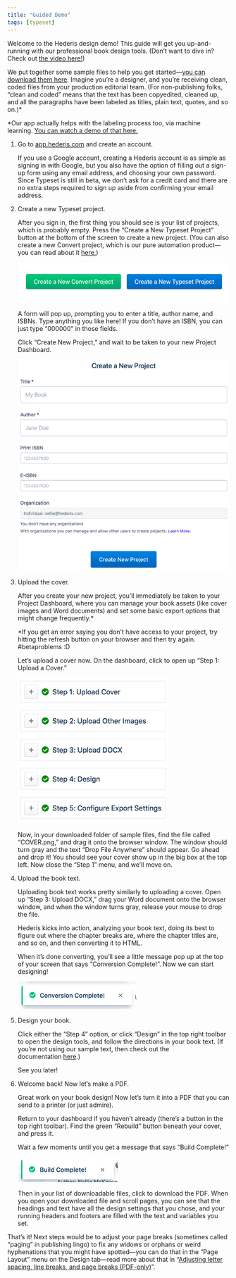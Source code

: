```yaml
---
title: "Guided Demo"
tags: [typeset]
---
```

 
<html><body><section data-type="chapter" class="hsecchapter" data-hederis-type="hsecchapter" id="guided-demo" data-pi-attrs="id: guided-demo; data-tags: typeset;" role="doc-chapter" data-tags="typeset" data-author-name=" " data-book-title=" " title="Guided Demo"><p class="hblkp" data-hederis-type="hblkp" id="p9ISGyfAb">Welcome to the Hederis design demo! This guide will get you up-and-running with our professional book design tools. (Don&#8217;t want to dive in? Check out&#160;<a href="https://youtu.be/KjJA1HvvEhw" target="_blank" class="hspana" data-hederis-type="hspana" id="ptc3MEFJj">the video here!</a>)</p><p class="hblkp" data-hederis-type="hblkp" id="ppNj4Svdf">We put together some sample files to help you get started&#8212;<a href="https://www.dropbox.com/s/0t99hotj0svng8h/hederis-demo-files.zip?dl=0" target="_blank" class="hspana" data-hederis-type="hspana" id="prSdKfBu7">you can download them here</a>. Imagine you&#8217;re a designer, and you&#8217;re receiving clean, coded files from your production editorial team. (For non-publishing folks, &#8220;clean and coded&#8221; means that the text has been copyedited, cleaned up, and all the paragraphs have been labeled as titles, plain text, quotes, and so on.)*</p><p class="hblkp" data-hederis-type="hblkp" id="p8WCaVdHT">*Our app actually helps with the labeling process too, via machine learning.&#160;<a href="https://www.youtube.com/embed/vyuVLK4JIkg" target="_blank" class="hspana" data-hederis-type="hspana" id="psZt2v5et">You can watch a demo of that here.</a></p><ol class="hwprnumlist" data-hederis-type="hwprnumlist" id="pFjK92kIL"><li class="hblkoli" data-hederis-type="hblkoli" id="lia6hThjo2"><p class="hblkoli" data-hederis-type="hblklip" id="pC7L4Esw5">Go to&#160;<a href="http://app.hederis.com/" target="_blank" class="hspana" data-hederis-type="hspana" id="pngN7fPxJ">app.hederis.com</a>&#160;and create an account.</p><p class="hblklicont" data-hederis-type="hblklicont" id="ptSjEehol">If you use a Google account, creating a Hederis account is as simple as signing in with Google, but you also have the option of filling out a sign-up form using any email address, and choosing your own password. Since Typeset is still in beta, we don&#8217;t ask for a credit card and there are no extra steps required to sign up aside from confirming your email address.</p></li><li class="hblkoli" data-hederis-type="hblkoli" id="liu32SKfyR"><p class="hblkoli" data-hederis-type="hblklip" id="pRelSjj34">Create a new Typeset project.</p><p class="hblklicont" data-hederis-type="hblklicont" id="p20GuiSt6">After you sign in, the first thing you should see is your list of projects, which is probably empty. Press the &#8220;Create a New Typeset Project&#8221; button at the bottom of the screen to create a new project. (You can also create a new Convert project, which is our pure automation product&#8212;you can read about it&#160;<a href="https://www.hederis.com/products.html" target="_blank" class="hspana" data-hederis-type="hspana" id="pgazCtGyJ">here.</a>)</p><img data-hederis-type="hblkimg" class="hblkimg" id="pq3ahZItG" src="/images/createprojectbutton.png" data-img-src="/images/createprojectbutton.png"/><p class="hblklicont" data-hederis-type="hblklicont" id="p7wOuNpJL">A form will pop up, prompting you to enter a title, author name, and ISBNs. Type anything you like here! If you don&#8217;t have an ISBN, you can just type &#8220;000000&#8221; in those fields.</p><p class="hblklicont" data-hederis-type="hblklicont" id="pITywNWxI">Click &#8220;Create New Project,&#8221; and wait to be taken to your new Project Dashboard.</p><img data-hederis-type="hblkimg" class="hblkimg" id="prdW6LYn4" src="/images/createnewproject.png" data-img-src="/images/createnewproject.png"/></li><li class="hblkoli" data-hederis-type="hblkoli" id="liwABjfiOO"><p class="hblkoli" data-hederis-type="hblklip" id="pJgK3RB99">Upload the cover.</p><p class="hblklicont" data-hederis-type="hblklicont" id="pASDCvDb2">After you create your new project, you&#8217;ll immediately be taken to your Project Dashboard, where you can manage your book assets (like cover images and Word documents) and set some basic export options that might change frequently.*</p><p class="hblklicont" data-hederis-type="hblklicont" id="piR9TRi05">*If you get an error saying you don&#8217;t have access to your project, try hitting the refresh button on your browser and then try again. #betaproblems :D</p><p class="hblklicont" data-hederis-type="hblklicont" id="paem6bjWz">Let&#8217;s upload a cover now. On the dashboard, click to open up &#8220;Step 1: Upload a Cover.&#8221;</p><img data-hederis-type="hblkimg" class="hblkimg" id="pLxy2GDi8" src="/images/uploadacover.png" data-img-src="/images/uploadacover.png"/><p class="hblklicont" data-hederis-type="hblklicont" id="pLgqggycj">Now, in your downloaded folder of sample files, find the file called &#8220;COVER.png,&#8221; and drag it onto the browser window. The window should turn gray and the text &#8220;Drop File Anywhere&#8221; should appear. Go ahead and drop it! You should see your cover show up in the big box at the top left. Now close the &#8220;Step 1&#8221; menu, and we&#8217;ll move on.</p></li><li class="hblkoli" data-hederis-type="hblkoli" id="liOKdm7sm6"><p class="hblkoli" data-hederis-type="hblklip" id="pZcffZ5jZ">Upload the book text.</p><p class="hblklicont" data-hederis-type="hblklicont" id="p8EXJOcX6">Uploading book text works pretty similarly to uploading a cover. Open up &#8220;Step 3: Upload DOCX,&#8221; drag your Word document onto the browser window, and when the window turns gray, release your mouse to drop the file.</p><p class="hblklicont" data-hederis-type="hblklicont" id="pmIXldZuv">Hederis kicks into action, analyzing your book text, doing its best to figure out where the chapter breaks are, where the chapter titles are, and so on, and then converting it to HTML.</p><p class="hblklicont" data-hederis-type="hblklicont" id="pAC0YBFsp">When it&#8217;s done converting, you&#8217;ll see a little message pop up at the top of your screen that says &#8220;Conversion Complete!&#8221;. Now we can start designing!</p><img data-hederis-type="hblkimg" class="hblkimg" id="p1WZ6yB3a" src="/images/conversioncomplete.png" data-img-src="/images/conversioncomplete.png"/></li><li class="hblkoli" data-hederis-type="hblkoli" id="lidFVfvZYF"><p class="hblkoli" data-hederis-type="hblklip" id="pCZqcHMey">Design your book.</p><p class="hblklicont" data-hederis-type="hblklicont" id="pbNiAcE3q">Click either the &#8220;Step 4&#8221; option, or click &#8220;Design&#8221; in the top right toolbar to open the design tools, and follow the directions in your book text. (If you&#8217;re not using our sample text, then check out the documentation&#160;<a href="https://www.hederis.com/demo.html" target="_blank" class="hspana" data-hederis-type="hspana" id="preDGAF2Q">here</a>.)</p><p class="hblklicont" data-hederis-type="hblklicont" id="pMySpbrDC">See you later!</p></li><li class="hblkoli" data-hederis-type="hblkoli" id="lim5nzG2jW"><p class="hblkoli" data-hederis-type="hblklip" id="ppQx8nFGo">Welcome back! Now let&#8217;s make a PDF.</p><p class="hblklicont" data-hederis-type="hblklicont" id="pWgDyOuVE">Great work on your book design! Now let&#8217;s turn it into a PDF that you can send to a printer (or just admire).</p><p class="hblklicont" data-hederis-type="hblklicont" id="pA2aOqXCF">Return to your dashboard if you haven&#8217;t already (there&#8217;s a button in the top right toolbar). Find the green &#8220;Rebuild&#8221; button beneath your cover, and press it.</p><p class="hblklicont" data-hederis-type="hblklicont" id="pjVwemriP">Wait a few moments until you get a message that says &#8220;Build Complete!&#8221;</p><img data-hederis-type="hblkimg" class="hblkimg" id="ps9naGT98" src="/images/buildcomplete.png" data-img-src="/images/buildcomplete.png"/><p class="hblklicont" data-hederis-type="hblklicont" id="pluzL3ayI">Then in your list of downloadable files, click to download the PDF. When you open your downloaded file and scroll pages, you can see that the headings and text have all the design settings that you chose, and your running headers and footers are filled with the text and variables you set.</p></li></ol><p class="hblkp" data-hederis-type="hblkp" id="pf42ouZbB">That&#8217;s it! Next steps would be to adjust your page breaks (sometimes called &#8220;paging&#8221; in publishing lingo) to fix any widows or orphans or weird hyphenations that you might have spotted&#8212;you can do that in the &#8220;Page Layout&#8221; menu on the Design tab&#8212;read more about that in &#8220;<a href="{% link _docs/page-layout-menu.md %}" class="hspana" data-hederis-type="hspana" id="pUx87plTa">Adjusting letter spacing, line breaks, and page breaks (PDF-only)</a>&#8221;.</p></section></body></html>
